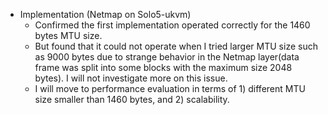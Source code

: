 - Implementation (Netmap on Solo5-ukvm)
  - Confirmed the first implementation operated correctly for the 1460 bytes MTU size.
  - But found that it could not operate when I tried larger MTU size such as 9000 bytes due to strange behavior in the Netmap layer(data frame was split into some blocks with the maximum size 2048 bytes). I will not investigate more on this issue.
  - I will move to performance evaluation in terms of 1) different MTU size smaller than 1460 bytes, and 2) scalability.
